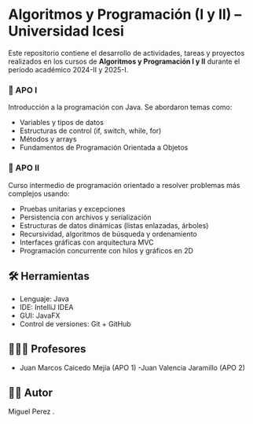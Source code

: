 # Algoritmos y Programación (I y II) – Universidad Icesi

Este repositorio contiene el desarrollo de actividades, tareas y proyectos realizados en los cursos de **Algoritmos y Programación I y II** durante el período académico 2024-II y 2025-I.

### 🔹 APO I
Introducción a la programación con Java. Se abordaron temas como:
- Variables y tipos de datos
- Estructuras de control (if, switch, while, for)
- Métodos y arrays
- Fundamentos de Programación Orientada a Objetos

### 🔹 APO II
Curso intermedio de programación orientado a resolver problemas más complejos usando:
- Pruebas unitarias y excepciones
- Persistencia con archivos y serialización
- Estructuras de datos dinámicas (listas enlazadas, árboles)
- Recursividad, algoritmos de búsqueda y ordenamiento
- Interfaces gráficas con arquitectura MVC
- Programación concurrente con hilos y gráficos en 2D

## 🛠️ Herramientas
- Lenguaje: Java
- IDE: IntelliJ IDEA
- GUI: JavaFX
- Control de versiones: Git + GitHub

## 🧑🏻‍🏫 Profesores
- Juan Marcos Caicedo Mejía (APO 1)
-Juan Valencia Jaramillo (APO 2)

## 👨‍💻 Autor
Miguel Perez .

